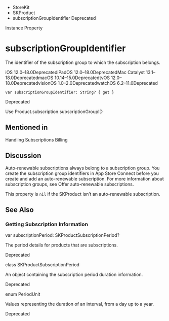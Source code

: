 

- StoreKit
- SKProduct
-  subscriptionGroupIdentifier Deprecated

Instance Property

# subscriptionGroupIdentifier

The identifier of the subscription group to which the subscription belongs.

iOS 12.0–18.0DeprecatediPadOS 12.0–18.0DeprecatedMac Catalyst 13.1–18.0DeprecatedmacOS 10.14–15.0DeprecatedtvOS 12.0–18.0DeprecatedvisionOS 1.0–2.0DeprecatedwatchOS 6.2–11.0Deprecated

``` source
var subscriptionGroupIdentifier: String? { get }
```

Deprecated

Use Product.subscription.subscriptionGroupID

## Mentioned in 

Handling Subscriptions Billing

## Discussion

Auto-renewable subscriptions always belong to a subscription group. You create the subscription group identifiers in App Store Connect before you create and add an auto-renewable subscription. For more information about subscription groups, see Offer auto-renewable subscriptions.

This property is `nil` if the SKProduct isn’t an auto-renewable subscription.

## See Also

### Getting Subscription Information

var subscriptionPeriod: SKProductSubscriptionPeriod?

The period details for products that are subscriptions.

Deprecated

class SKProductSubscriptionPeriod

An object containing the subscription period duration information.

Deprecated

enum PeriodUnit

Values representing the duration of an interval, from a day up to a year.

Deprecated

